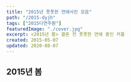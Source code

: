 ```yaml
---
title: "2015년 풋풋한 연애사진 모음"
path: "/2015-dyjh"
tags: ["2015다연주환"]
featuredImage: "./cover.jpg"
excerpt: <2015년 봄> 결혼 전 풋풋한 연애 중인 커플
created: 2015-05-07
updated: 2020-08-07
---
```


## 2015년 봄
